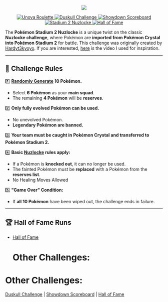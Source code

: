 <p align="center"><img src="https://i.imgur.com/To14IGI.png"></p>
<p align="center">
  <a href="https://github.com/EmeraldVoid/pokemon-challenges/blob/main/Unova-Roulette.md">
    <img src="https://img.shields.io/badge/Unova_Roulette-FF6F00?logo=collaboraonline&logoColor=ffffff" alt="Unova Roulette" />
  </a>
  <a href="https://github.com/EmeraldVoid/pokemon-challenges/blob/main/duskull%20challenge.md">
    <img src="https://img.shields.io/badge/Duskull_Challenge-6A4C9C?logo=collaboraonline&logoColor=ffffff" alt="Duskull Challenge" />
  </a>
  <a href="https://github.com/EmeraldVoid/pokemon-challenges/blob/main/scoreboard.md">
    <img src="https://img.shields.io/badge/Showdown_Scoreboard-D32F2F?logo=collaboraonline&logoColor=ffffff" alt="Showdown Scoreboard" />
  </a>
  <a href="https://github.com/EmeraldVoid/pokemon-challenges/blob/main/stadium%202%20nuzlocke.md">
    <img src="https://img.shields.io/badge/Stadium_2_Nuzlocke-1976D2?logo=collaboraonline&logoColor=ffffff" alt="Stadium 2 Nuzlocke" />
  </a>
  <a href="https://github.com/EmeraldVoid/pokemon-challenges/blob/main/hall%20of%20fame.md">
    <img src="https://img.shields.io/badge/Hall_of_Fame-FFD700?logo=collaboraonline&logoColor=ffffff" alt="Hall of Fame" />
  </a>
</p>


The **Pokémon Stadium 2 Nuzlocke** is a unique twist on the classic **Nuzlocke challenge**, where Pokémon are **imported from Pokémon Crystal into Pokémon Stadium 2** for battle. This challenge was originally created by [Hardyt3kyoyo](https://www.youtube.com/@Hardyt3kyoyo). If you are interested, [here](https://www.youtube.com/watch?v=4dXH1K1w7Hs) is the video I used for inspiration.

---

## 📝 **Challenge Rules**  

1️⃣ **[Randomly Generate](https://randompokemon.com/) 10 Pokémon.**  
   - Select **6 Pokémon** as your **main squad**.  
   - The remaining **4 Pokémon** will be **reserves**.  

2️⃣ **Only fully evolved Pokémon can be used.**  
   - No unevolved Pokémon.  
   - **Legendary Pokémon are banned.**  

3️⃣ **Your team must be caught in Pokémon Crystal and transferred to Pokémon Stadium 2.**  

4️⃣ **Basic [Nuzlocke](https://bulbapedia.bulbagarden.net/wiki/Nuzlocke_Challenge) rules apply:**  
   - If a Pokémon is **knocked out**, it can no longer be used.  
   - The fainted Pokémon must be **replaced** with a Pokémon from the **reserves list**.
   - No Healing Moves Allowed

5️⃣ **"Game Over" Condition:**  
   - If **all 10 Pokémon** have been wiped out, the challenge ends in failure.  

---

## 🏆 **Hall of Fame Runs**  

- [Hall of Fame](https://github.com/EmeraldVoid/hall-of-fame/blob/main/hall-of-fame.md)

  # Other Challenges:

# Other Challenges:

[Duskull Challenge](https://github.com/EmeraldVoid/pokemon-challengeds/blob/main/duskull%20challenge.md) | [Showdown Scoreboard](https://github.com/EmeraldVoid/pokemon-challengeds/blob/main/scoreboard.md) | [Hall of Fame](https://github.com/EmeraldVoid/pokemon-challengeds/blob/main/hall%20of%20fame.md)
